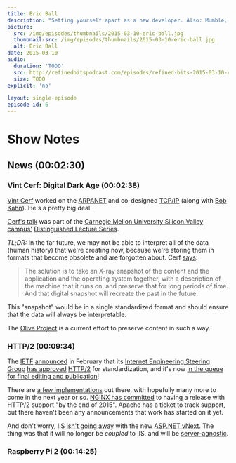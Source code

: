 ```yaml
---
title: Eric Ball
description: "Setting yourself apart as a new developer. Also: Mumble, Raspberry Pi 2, Digital Dark Age, Occupy Flash, \"Ninjas\" and \"Rockstars\", and Git!"
picture:
  src: /img/episodes/thumbnails/2015-03-10-eric-ball.jpg
  thumbnail-src: /img/episodes/thumbnails/2015-03-10-eric-ball.jpg
  alt: Eric Ball
date: 2015-03-10
audio:
  duration: 'TODO'
  src: http://refinedbitspodcast.com/episodes/refined-bits-2015-03-10-eric-ball.mp3
  size: TODO
explicit: 'no'

layout: single-episode
episode-id: 6
---
```


# Show Notes

## News (00:02:30)

### Vint Cerf: Digital Dark Age (00:02:38)

[Vint Cerf](http://en.wikipedia.org/wiki/Vint_Cerf) worked on the [ARPANET](http://en.wikipedia.org/wiki/ARPANET) and co-designed [TCP/IP](http://en.wikipedia.org/wiki/Internet_protocol_suite) (along with [Bob Kahn](http://en.wikipedia.org/wiki/Bob_Kahn)). He's a pretty big deal.

[Cerf's talk](http://www.cmu.edu/silicon-valley/news-events/dls/2015/cerf-news.html) was part of the [Carnegie Mellon University Silicon Valley campus'](http://www.cmu.edu/silicon-valley/news-events/dls/2015/cerf-news.html) [Distinguished Lecture Series](http://www.cmu.edu/silicon-valley/news-events/dls/index.html).

*TL;DR:* In the far future, we may not be able to interpret all of the data (human history) that we're creating now, because we're storing them in formats that become obsolete and are forgotten about. Cerf [says](http://www.bbc.com/news/science-environment-31450389):

> The solution is to take an X-ray snapshot of the content and the application and the operating system together, with a description of the machine that it runs on, and preserve that for long periods of time. And that digital snapshot will recreate the past in the future.

This "snapshot" would be in a single standardized format and should ensure that the data will always be interpretable.

The [Olive Project](https://olivearchive.org/) is a current effort to preserve content in such a way.

### HTTP/2 (00:09:34)

The [IETF](http://en.wikipedia.org/wiki/Internet_Engineering_Task_Force) [announced](http://www.ietf.org/blog/2015/02/http2-approved/) in February that its [Internet Engineering Steering Group](http://www.ietf.org/iesg/) [has approved](https://lists.w3.org/Archives/Public/ietf-http-wg/2015JanMar/0478.html) [HTTP/2](http://en.wikipedia.org/wiki/HTTP/2) for standardization, and it's now [in the queue for final editing and publication](http://www.rfc-editor.org/queue2.html#draft-ietf-httpbis-http2)!

There are [a few implementations](https://github.com/http2/http2-spec/wiki/Implementations) out there, with hopefully many more to come in the next year or so. [NGINX has committed](http://nginx.com/blog/how-nginx-plans-to-support-http2/) to having a release with HTTP/2 support "by the end of 2015". Apache has a ticket to track support, but there haven't been any announcements that work has started on it yet.

And don't worry, IIS [isn't going away](http://blogs.msdn.com/b/webdev/archive/2014/02/18/introducing-asp-net-project-helios.aspx) with the new [ASP.NET vNext](http://www.asp.net/vnext). The thing was that it will no longer be *coupled* to IIS, and will be [server-agnostic](https://github.com/aspnet/Home/wiki/Servers).

### Raspberry Pi 2 (00:14:25)
